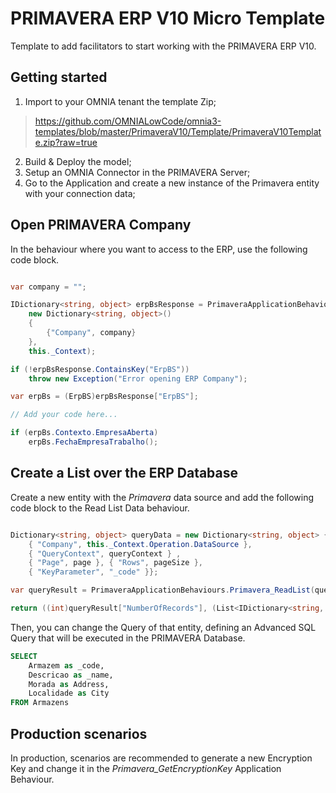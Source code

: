  # PRIMAVERA ERP V10 Micro Template

Template to add facilitators to start working with the PRIMAVERA ERP V10.


## Getting started

 1. Import to your OMNIA tenant the template Zip;

> https://github.com/OMNIALowCode/omnia3-templates/blob/master/PrimaveraV10/Template/PrimaveraV10Template.zip?raw=true

 2. Build & Deploy the model;
 3. Setup an OMNIA Connector in the PRIMAVERA Server;
 3. Go to the Application and create a new instance of the Primavera entity with your connection data;


## Open PRIMAVERA Company

In the behaviour where you want to access to the ERP, use the following code block.


```C#

var company = "";

IDictionary<string, object> erpBsResponse = PrimaveraApplicationBehaviours.Primavera_OpenCompany(
    new Dictionary<string, object>()
    {
        {"Company", company}
    }, 
    this._Context);

if (!erpBsResponse.ContainsKey("ErpBS"))
    throw new Exception("Error opening ERP Company");

var erpBs = (ErpBS)erpBsResponse["ErpBS"];

// Add your code here...

if (erpBs.Contexto.EmpresaAberta)
    erpBs.FechaEmpresaTrabalho();
```

## Create a List over the ERP Database

Create a new entity with the _Primavera_ data source and add the following code block to the Read List Data behaviour.

```C#

Dictionary<string, object> queryData = new Dictionary<string, object> {
    { "Company", this._Context.Operation.DataSource },
    { "QueryContext", queryContext } ,
    { "Page", page }, { "Rows", pageSize },
    { "KeyParameter", "_code" }};

var queryResult = PrimaveraApplicationBehaviours.Primavera_ReadList(queryData, this._Context);

return ((int)queryResult["NumberOfRecords"], (List<IDictionary<string, object>>)queryResult["Data"]);

```

Then, you can change the Query of that entity, defining an Advanced SQL Query that will be executed in the PRIMAVERA Database.

```SQL
SELECT 
    Armazem as _code, 
    Descricao as _name, 
    Morada as Address, 
    Localidade as City 
FROM Armazens
```

## Production scenarios

In production, scenarios are recommended to generate a new Encryption Key and change it in the _Primavera\_GetEncryptionKey_ Application Behaviour.
